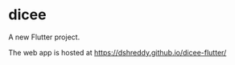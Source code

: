 # dicee

A new Flutter project.

The web app is hosted at https://dshreddy.github.io/dicee-flutter/
